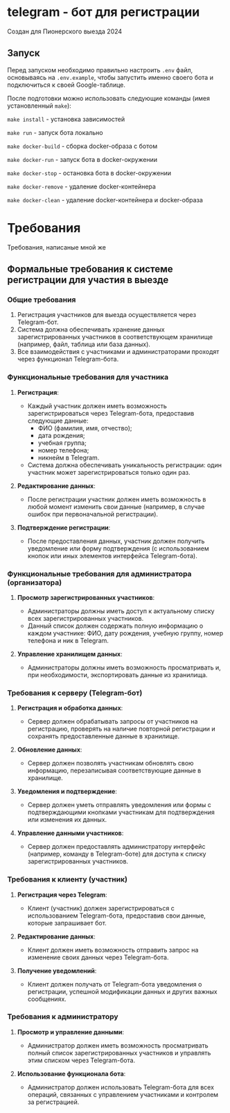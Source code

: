 # telegram - бот для регистрации

Создан для Пионерского выезда 2024

## Запуск

Перед запуском необходимо правильно настроить `.env` файл, основываясь на `.env.example`, чтобы запустить именно своего бота и подключиться к своей Google-таблице.

После подготовки можно использовать следующие команды (имея установленный `make`):

`make install` - установка зависимостей

`make run` - запуск бота локально

`make docker-build` - сборка docker-образа с ботом

`make docker-run` - запуск бота в docker-окружении

`make docker-stop` - остановка бота в docker-окружении

`make docker-remove` - удаление docker-контейнера

`make docker-clean` - удаление docker-контейнера и docker-образа

# Требования

Требования, написаные мной же

## Формальные требования к системе регистрации для участия в выезде

### Общие требования
1. Регистрация участников для выезда осуществляется через Telegram-бот.
2. Система должна обеспечивать хранение данных зарегистрированных участников в соответствующем хранилище (например, файл, таблица или база данных).
3. Все взаимодействия с участниками и администраторами проходят через функционал Telegram-бота.

### Функциональные требования для участника
1. **Регистрация**:
   - Каждый участник должен иметь возможность зарегистрироваться через Telegram-бота, предоставив следующие данные:
     - ФИО (фамилия, имя, отчество);
     - дата рождения;
     - учебная группа;
     - номер телефона;
     - никнейм в Telegram.
   - Система должна обеспечивать уникальность регистрации: один участник может зарегистрироваться только один раз.

2. **Редактирование данных**:
   - После регистрации участник должен иметь возможность в любой момент изменить свои данные (например, в случае ошибок при первоначальной регистрации).
   
3. **Подтверждение регистрации**:
   - После предоставления данных, участник должен получить уведомление или форму подтверждения (с использованием кнопок или иных элементов интерфейса Telegram-бота).

### Функциональные требования для администратора (организатора)
1. **Просмотр зарегистрированных участников**:
   - Администраторы должны иметь доступ к актуальному списку всех зарегистрированных участников.
   - Данный список должен содержать полную информацию о каждом участнике: ФИО, дату рождения, учебную группу, номер телефона и ник в Telegram.

2. **Управление хранилищем данных**:
   - Администраторы должны иметь возможность просматривать и, при необходимости, экспортировать данные из хранилища.

### Требования к серверу (Telegram-бот)
1. **Регистрация и обработка данных**:
   - Сервер должен обрабатывать запросы от участников на регистрацию, проверять на наличие повторной регистрации и сохранять предоставленные данные в хранилище.
   
2. **Обновление данных**:
   - Сервер должен позволять участникам обновлять свою информацию, перезаписывая соответствующие данные в хранилище.

3. **Уведомления и подтверждение**:
   - Сервер должен уметь отправлять уведомления или формы с подтверждающими кнопками участникам для подтверждения или изменения их данных.

4. **Управление данными участников**:
   - Сервер должен предоставлять администратору интерфейс (например, команду в Telegram-боте) для доступа к списку зарегистрированных участников.

### Требования к клиенту (участник)
1. **Регистрация через Telegram**:
   - Клиент (участник) должен зарегистрироваться с использованием Telegram-бота, предоставив свои данные, которые запрашивает бот.
   
2. **Редактирование данных**:
   - Клиент должен иметь возможность отправить запрос на изменение своих данных через Telegram-бота.

3. **Получение уведомлений**:
   - Клиент должен получать от Telegram-бота уведомления о регистрации, успешной модификации данных и других важных сообщениях.

### Требования к администратору
1. **Просмотр и управление данными**:
   - Администратор должен иметь возможность просматривать полный список зарегистрированных участников и управлять этим списком через Telegram-бота.
   
2. **Использование функционала бота**:
   - Администратор должен использовать Telegram-бота для всех операций, связанных с управлением участниками и контролем за регистрацией.
